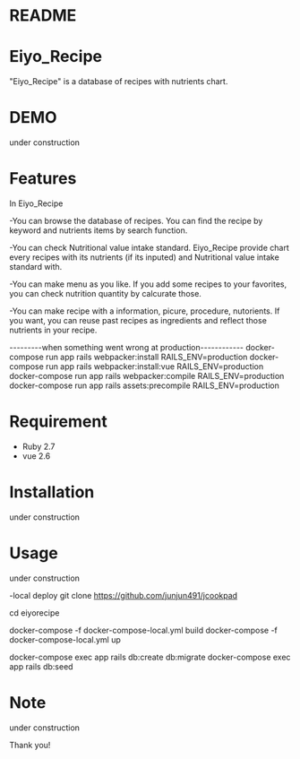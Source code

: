 # README


# Eiyo_Recipe
 
"Eiyo_Recipe" is a database of recipes with nutrients chart.
 
# DEMO
 
under construction
 
# Features
 
In Eiyo_Recipe

-You can browse the database of recipes.
You can find the recipe by keyword and nutrients items by search function.

-You can check Nutritional value intake standard.
Eiyo_Recipe provide chart every recipes with its nutrients (if its inputed) and Nutritional value intake standard with.

-You can make menu as you like.
If you add some recipes to your favorites, you can check nutrition quantity by calcurate those.

-You can make recipe with a information, picure, procedure, nutorients.
If you want, you can reuse past recipes as ingredients and reflect those nutrients in your recipe.

---------when something went wrong at production------------
 docker-compose run app rails webpacker:install RAILS_ENV=production
docker-compose run app rails webpacker:install:vue RAILS_ENV=production
docker-compose run app rails webpacker:compile RAILS_ENV=production
docker-compose run app rails assets:precompile RAILS_ENV=production
# Requirement
 
* Ruby 2.7
* vue 2.6
 

# Installation
 
under construction
 
# Usage
 
under construction

-local deploy
git clone https://github.com/junjun491/jcookpad

cd eiyorecipe

docker-compose -f docker-compose-local.yml build
docker-compose -f docker-compose-local.yml up

docker-compose exec app rails db:create db:migrate
docker-compose exec app rails db:seed
 
# Note
 
under construction
 

 
Thank you!

